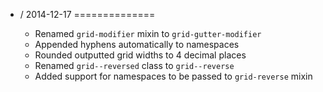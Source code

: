 - / 2014-12-17
==============

  * Renamed `grid-modifier` mixin to `grid-gutter-modifier`
  * Appended hyphens automatically to namespaces
  * Rounded outputted grid widths to 4 decimal places
  * Renamed `grid--reversed` class to `grid--reverse`
  * Added support for namespaces to be passed to `grid-reverse` mixin
